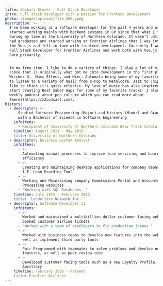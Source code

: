 ```yaml
---
title: Zachary Brooks - Full Stack Developer
intro: Full stack developer with a passion for Frontend Development
photo: /images/uploads/file_000.jpeg
description: >-
  I've been working as a software developer for the past 4 years and originally
  started working mainly with backend systems in C# since that what I focused on
  during my time at the University of Northern Colorado. It wasn't until after I
  had graduated and started working at Frontier Airlines that I was introduced
  the Vue.js and fell in love with frontend development. Currently I work as a
  Full Stack Developer for Frontier Airlines and work both with Vue.js and .NET
  Core primarily.


  In my free time, I like to do a variety of things. I play a lot of video games
  since that is originally what got me into development in the first place, The
  Witcher 3,  Mass Effect, and Nier: Automata being some of my favorites. I love
  to listen to a variety of music from K-Pop to Metalcore, Jazz to Chiptune, I
  like to think it's quite eclectic. My love of music has also inspired me to
  start creating Beat Saber maps for some of my favorite tracks! I also run a
  weekly podcast about pop culture which you can read more about
  [here](https://z2podcast.com).
history:
  - descriptor: >-
      Studied Software Engineering (Major) and History (Minor) and Graduated
      with a Bachelor of Science in Software Engineering
    infoItems:
      - Recipient of University of Northern Colorado Bear Track Scholarship
    timeline: August 2011 - May 2015
    title: University of Northern Colorado
  - descriptor: Business System Analyst
    infoItems:
      - >-
        Automating manual processes to improve loan servicing and boarding
        efficiency
      - >-
        Creating and maintaining desktop applications for company departments.
        I.E. Loan Boarding Tool 
      - >-
        Working and Maintaining company Commissions Portal and Accounts Payable
        Processing websites 
      - 'Working with SQL Databases  '
    timeline: July 2015 - February 2016
    title: 'Lenderlive Network Inc. '
  - descriptor: Software Developer II
    infoItems:
      - >-
        Worked and maintained a multibillion-dollar customer facing website that
        booked customer airline tickets
      - 'Worked with a team of developers to fix production issues '
      - >-
        Worked with business teams to develop new features into the website as
        well as implement third party tools
      - >-
        Pair Programmed with teammates to solve problems and develop new
        features, as well as pear review code 
      - >-
        Developed customer facing tools such as a new Loyalty Profile, Bundles
        Ancillary
    timeline: February 2016 - Present
    title: Frontier Airlines
---
```


